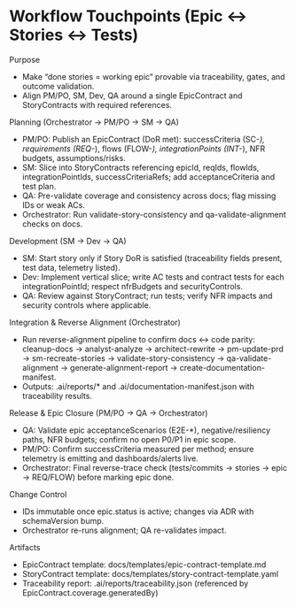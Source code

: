 # Workflow Touchpoints (Epic ↔ Stories ↔ Tests)

Purpose
- Make “done stories = working epic” provable via traceability, gates, and outcome validation.
- Align PM/PO, SM, Dev, QA around a single EpicContract and StoryContracts with required references.

Planning (Orchestrator → PM/PO → SM → QA)
- PM/PO: Publish an EpicContract (DoR met): successCriteria (SC-*), requirements (REQ-*), flows (FLOW-*), integrationPoints (INT-*), NFR budgets, assumptions/risks.
- SM: Slice into StoryContracts referencing epicId, reqIds, flowIds, integrationPointIds, successCriteriaRefs; add acceptanceCriteria and test plan.
- QA: Pre-validate coverage and consistency across docs; flag missing IDs or weak ACs.
- Orchestrator: Run validate-story-consistency and qa-validate-alignment checks on docs.

Development (SM → Dev → QA)
- SM: Start story only if Story DoR is satisfied (traceability fields present, test data, telemetry listed).
- Dev: Implement vertical slice; write AC tests and contract tests for each integrationPointId; respect nfrBudgets and securityControls.
- QA: Review against StoryContract; run tests; verify NFR impacts and security controls where applicable.

Integration & Reverse Alignment (Orchestrator)
- Run reverse-alignment pipeline to confirm docs ↔ code parity:
  cleanup-docs → analyst-analyze → architect-rewrite → pm-update-prd → sm-recreate-stories → validate-story-consistency → qa-validate-alignment → generate-alignment-report → create-documentation-manifest.
- Outputs: .ai/reports/* and .ai/documentation-manifest.json with traceability results.

Release & Epic Closure (PM/PO → QA → Orchestrator)
- QA: Validate epic acceptanceScenarios (E2E-*), negative/resiliency paths, NFR budgets; confirm no open P0/P1 in epic scope.
- PM/PO: Confirm successCriteria measured per method; ensure telemetry is emitting and dashboards/alerts live.
- Orchestrator: Final reverse-trace check (tests/commits → stories → epic → REQ/FLOW) before marking epic done.

Change Control
- IDs immutable once epic.status is active; changes via ADR with schemaVersion bump.
- Orchestrator re-runs alignment; QA re-validates impact.

Artifacts
- EpicContract template: docs/templates/epic-contract-template.md
- StoryContract template: docs/templates/story-contract-template.yaml
- Traceability report: .ai/reports/traceability.json (referenced by EpicContract.coverage.generatedBy)

